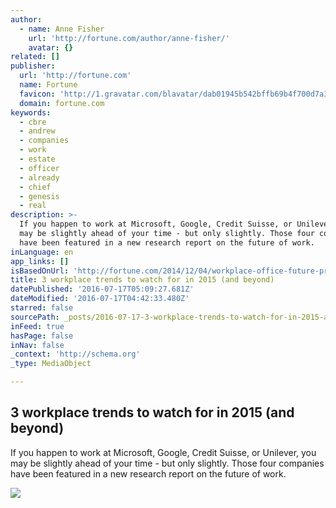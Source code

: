 ```yaml
---
author:
  - name: Anne Fisher
    url: 'http://fortune.com/author/anne-fisher/'
    avatar: {}
related: []
publisher:
  url: 'http://fortune.com'
  name: Fortune
  favicon: 'http://1.gravatar.com/blavatar/dab01945b542bffb69b4f700d7a35f8f?s=16'
  domain: fortune.com
keywords:
  - cbre
  - andrew
  - companies
  - work
  - estate
  - officer
  - already
  - chief
  - genesis
  - real
description: >-
  If you happen to work at Microsoft, Google, Credit Suisse, or Unilever, you
  may be slightly ahead of your time - but only slightly. Those four companies
  have been featured in a new research report on the future of work.
inLanguage: en
app_links: []
isBasedOnUrl: 'http://fortune.com/2014/12/04/workplace-office-future-predictions/'
title: 3 workplace trends to watch for in 2015 (and beyond)
datePublished: '2016-07-17T05:09:27.681Z'
dateModified: '2016-07-17T04:42:33.480Z'
starred: false
sourcePath: _posts/2016-07-17-3-workplace-trends-to-watch-for-in-2015-and-beyond.md
inFeed: true
hasPage: false
inNav: false
_context: 'http://schema.org'
_type: MediaObject

---
```

<article style=""><h1>3 workplace trends to watch for in 2015 (and beyond)</h1><p>If you happen to work at Microsoft, Google, Credit Suisse, or Unilever, you may be slightly ahead of your time - but only slightly. Those four companies have been featured in a new research report on the future of work.</p><img src="https://fortunedotcom.files.wordpress.com/2014/12/157909923.jpg?w=840" /></article>